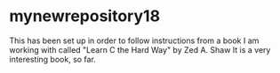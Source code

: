 # mynewrepository18
This has been set up in order to follow instructions from a book I am working with called "Learn C the Hard Way" by Zed A. Shaw
It is a very interesting book, so far.




